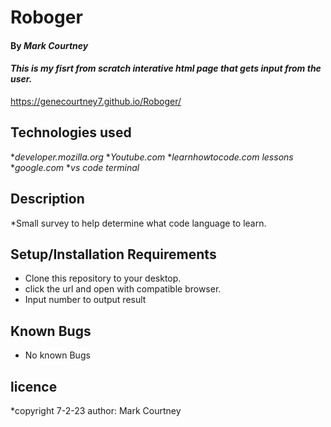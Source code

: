 # Roboger
#### By _**Mark Courtney**_
#### _This is my fisrt from scratch interative html page that gets input from the user._
https://genecourtney7.github.io/Roboger/
## Technologies used
*_developer.mozilla.org_
*_Youtube.com_
*_learnhowtocode.com lessons_
*_google.com_
*_vs code terminal_
## Description
*Small survey to help determine what code language to learn.
## Setup/Installation Requirements
* Clone this repository to your desktop.
* click the url and open with compatible browser. 
* Input number to output result
## Known Bugs
* No known Bugs
## licence 
*copyright 7-2-23 author: Mark Courtney
